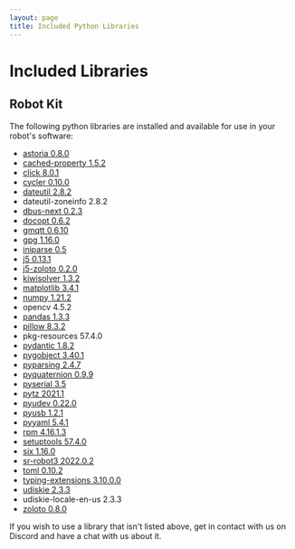 ```yaml
---
layout: page
title: Included Python Libraries
---
```


Included Libraries
==================

Robot Kit
---------

The following python libraries are installed and available for use in your robot's software:

* [astoria 0.8.0](https://pypi.org/project/astoria)
* [cached-property 1.5.2](https://pypi.org/project/cached-property)
* [click 8.0.1](https://pypi.org/project/click)
* [cycler 0.10.0](https://pypi.org/project/cycler)
* [dateutil 2.8.2](https://pypi.org/project/python-dateutil/)
* dateutil-zoneinfo 2.8.2
* [dbus-next 0.2.3](https://pypi.org/project/dbus-next)
* [docopt 0.6.2](https://pypi.org/project/docopt)
* [gmqtt 0.6.10](https://pypi.org/project/gmqtt)
* [gpg 1.16.0](https://pypi.org/project/gpg)
* [iniparse 0.5](https://pypi.org/project/iniparse)
* [j5 0.13.1](https://pypi.org/project/j5)
* [j5-zoloto 0.2.0](https://pypi.org/project/j5-zoloto)
* [kiwisolver 1.3.2](https://pypi.org/project/kiwisolver)
* [matplotlib 3.4.1](https://pypi.org/project/matplotlib)
* [numpy 1.21.2](https://pypi.org/project/numpy)
* opencv 4.5.2
* [pandas 1.3.3](https://pypi.org/project/pandas)
* [pillow 8.3.2](https://pypi.org/project/Pillow/)
* pkg-resources 57.4.0
* [pydantic 1.8.2](https://pypi.org/project/pydantic)
* [pygobject 3.40.1](https://pypi.org/project/PyGObject/)
* [pyparsing 2.4.7](https://pypi.org/project/pyparsing)
* [pyquaternion 0.9.9](https://pypi.org/project/pyquaternion)
* [pyserial 3.5](https://pypi.org/project/pyserial)
* [pytz 2021.1](https://pypi.org/project/pytz)
* [pyudev 0.22.0](https://pypi.org/project/pyudev)
* [pyusb 1.2.1](https://pypi.org/project/pyusb)
* [pyyaml 5.4.1](https://pypi.org/project/PyYAML/)
* [rpm 4.16.1.3](https://pypi.org/project/rpm)
* [setuptools 57.4.0](https://pypi.org/project/setuptools)
* [six 1.16.0](https://pypi.org/project/six)
* [sr-robot3 2022.0.2](https://pypi.org/project/sr.robot3/)
* [toml 0.10.2](https://pypi.org/project/toml)
* [typing-extensions 3.10.0.0](https://pypi.org/project/typing-extensions)
* [udiskie 2.3.3](https://pypi.org/project/udiskie)
* udiskie-locale-en-us 2.3.3
* [zoloto 0.8.0](https://pypi.org/project/zoloto)

If you wish to use a library that isn't listed above, get in contact with us on Discord and have a chat with us about it.

